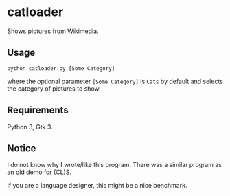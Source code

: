 # catloader
Shows pictures from Wikimedia.

## Usage
```
python catloader.py [Some Category]
```
where the optional parameter `[Some Category]` is `Cats` by default and selects the category of pictures to show.

## Requirements
Python 3, Gtk 3.

## Notice
I do not know why I wrote/like this program. There was a similar program as an old demo for (CL)S.

If you are a language designer, this might be a nice benchmark.
